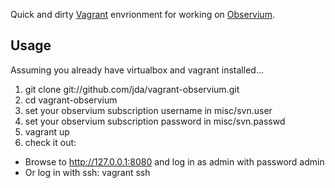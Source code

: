 Quick and dirty [Vagrant](http://www.vagrantup.com/) envrionment for working on [Observium](http://www.observium.org).


## Usage
Assuming you already have virtualbox and vagrant installed...

1. git clone git://github.com/jda/vagrant-observium.git
2. cd vagrant-observium
3. set your observium subscription username in misc/svn.user
4. set your observium subscription password in misc/svn.passwd
5. vagrant up
6. check it out:
 * Browse to http://127.0.0.1:8080 and log in as admin with password admin
 * Or log in with ssh: vagrant ssh
